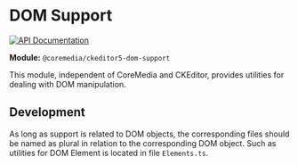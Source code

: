 # DOM Support

[![API Documentation][docs:api:badge]][docs:api]

[docs:api]: <https://coremedia.github.io/ckeditor-plugins/docs/api/modules/ckeditor5_dom_support.html> "@coremedia/ckeditor5-dom-support"
[docs:api:badge]: <https://img.shields.io/badge/docs-%F0%9F%93%83%20API-informational?style=for-the-badge>

**Module:** `@coremedia/ckeditor5-dom-support`

This module, independent of CoreMedia and CKEditor, provides utilities for
dealing with DOM manipulation.

## Development

As long as support is related to DOM objects, the corresponding files should
be named as plural in relation to the corresponding DOM object. Such as
utilities for DOM Element is located in file `Elements.ts`.

